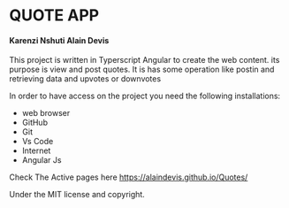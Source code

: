 # QUOTE APP
#### Karenzi Nshuti Alain Devis

This project is written in Typerscript Angular to create the web content. its purpose is view and post quotes.
It is has some operation like postin and retrieving data and upvotes or downvotes

In order to have access on the project you need the following installations:
* web browser
* GitHub
* Git
* Vs Code
* Internet
* Angular Js

Check The Active pages here https://alaindevis.github.io/Quotes/

Under the MIT license and copyright.